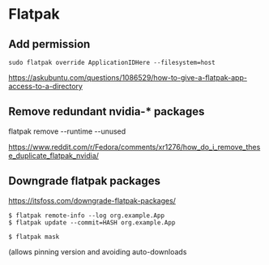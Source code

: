 # Flatpak

## Add permission

`sudo flatpak override ApplicationIDHere --filesystem=host`

https://askubuntu.com/questions/1086529/how-to-give-a-flatpak-app-access-to-a-directory


## Remove redundant nvidia-* packages

flatpak remove --runtime --unused

https://www.reddit.com/r/Fedora/comments/xr1276/how_do_i_remove_these_duplicate_flatpak_nvidia/

## Downgrade flatpak packages

https://itsfoss.com/downgrade-flatpak-packages/

```
$ flatpak remote-info --log org.example.App 
$ flatpak update --commit=HASH org.example.App
```

`$ flatpak mask`

(allows pinning version and avoiding auto-downloads